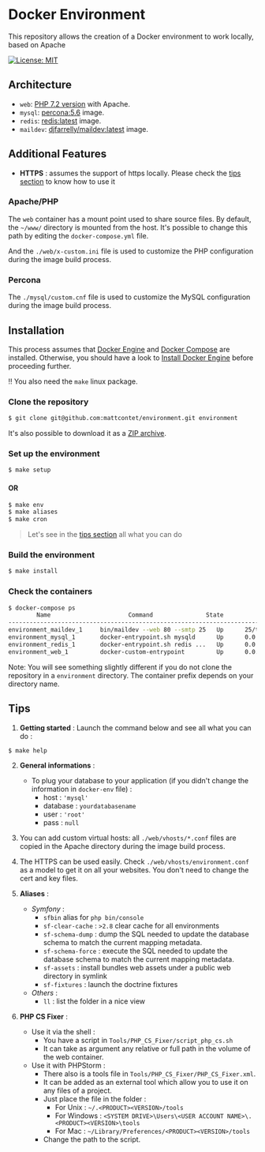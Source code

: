 # Docker Environment
This repository allows the creation of a Docker environment to work locally, based on Apache

[![License: MIT](https://img.shields.io/badge/License-MIT-blue.svg)](https://opensource.org/licenses/MIT)

## Architecture
* `web`: [PHP 7.2 version](https://github.com/mattcontet/environment/blob/master/web/Dockerfile) with Apache.
* `mysql`: [percona:5.6](https://hub.docker.com/_/percona/) image.
* `redis`: [redis:latest](https://hub.docker.com/_/redis/) image.
* `maildev`: [djfarrelly/maildev:latest](https://hub.docker.com/r/djfarrelly/maildev/) image.

## Additional Features
* **HTTPS** : assumes the support of https locally. Please check the [tips section](#tips) to know how to use it

### Apache/PHP
The `web` container has a mount point used to share source files.
By default, the `~/www/` directory is mounted from the host. It's possible to change this path by editing the `docker-compose.yml` file.

And the `./web/x-custom.ini` file is used to customize the PHP configuration during the image build process. 

### Percona
The `./mysql/custom.cnf` file is used to customize the MySQL configuration during the image build process.

## Installation
This process assumes that [Docker Engine](https://www.docker.com/docker-engine) and [Docker Compose](https://docs.docker.com/compose/) are installed.
Otherwise, you should have a look to [Install Docker Engine](https://docs.docker.com/engine/installation/) before proceeding further.

:bangbang: You also need the `make` linux package.

### Clone the repository
```bash
$ git clone git@github.com:mattcontet/environment.git environment
```
It's also possible to download it as a [ZIP archive](https://github.com/mattcontet/environment/archive/master.zip).

### Set up the environment
```bash
$ make setup
```
#### OR
```bash
$ make env
$ make aliases
$ make cron
```
> Let's see in the [tips section](#tips) all what you can do

### Build the environment
```bash
$ make install
```

### Check the containers
```bash
$ docker-compose ps
        Name                      Command               State                      Ports
------------------------------------------------------------------------------------------------------------
environment_maildev_1     bin/maildev --web 80 --smtp 25   Up      25/tcp, 0.0.0.0:1080->80/tcp
environment_mysql_1       docker-entrypoint.sh mysqld      Up      0.0.0.0:3306->3306/tcp
environment_redis_1       docker-entrypoint.sh redis ...   Up      0.0.0.0:6379->6379/tcp
environment_web_1         docker-custom-entrypoint         Up      0.0.0.0:443->443/tcp, 0.0.0.0:80->80/tcp
```
Note: You will see something slightly different if you do not clone the repository in a `environment` directory.
The container prefix depends on your directory name.

## Tips
1. **Getting started** :
Launch the command below and see all what you can do :
```bash
$ make help
```

2. **General informations** :
    - To plug your database to your application (if you didn't change the information in `docker-env` file) :
        - host : `'mysql'`
        - database : `yourdatabasename`
        - user : `'root'`
        - pass : `null`

3. You can add custom virtual hosts: all `./web/vhosts/*.conf` files are copied in the Apache directory during the image build process.

4. The HTTPS can be used easily. Check `./web/vhosts/environment.conf` as a model to get it on all your websites. You don't need to change the cert and key files.

5. **Aliases** :
    - _Symfony_ : 
        - `sfbin` alias for `php bin/console`
        - `sf-clear-cache`  : `>2.8` clear cache for all environments
        - `sf-schema-dump`  : dump the SQL needed to update the database schema to match the current mapping metadata.
        - `sf-schema-force` : execute the SQL needed to update the database schema to match the current mapping metadata.
        - `sf-assets`       : install bundles web assets under a public web directory in symlink
        - `sf-fixtures`     : launch the doctrine fixtures
    - _Others_ :
        - `ll`              : list the folder in a nice view

6. **PHP CS Fixer** :
    - Use it via the shell :
        - You have a script in `Tools/PHP_CS_Fixer/script_php_cs.sh`
        - It can take as argument any relative or full path in the volume of the web container.
    - Use it with PHPStorm : 
        - There also is a tools file in `Tools/PHP_CS_Fixer/PHP_CS_Fixer.xml`.
        - It can be added as an external tool which allow you to use it on any files of a project.
        - Just place the file in the folder :
            - For Unix : `~/.<PRODUCT><VERSION>/tools`
            - For Windows : `<SYSTEM DRIVE>\Users\<USER ACCOUNT NAME>\.<PRODUCT><VERSION>\tools`
            - For Mac : `~/Library/Preferences/<PRODUCT><VERSION>/tools`
        - Change the path to the script.
